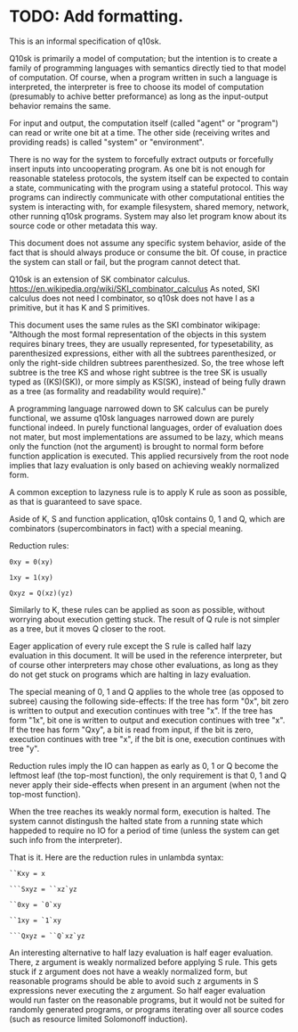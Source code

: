 # TODO: Add formatting.

This is an informal specification of q10sk.

Q10sk is primarily a model of computation;
but the intention is to create a family of programming languages
with semantics directly tied to that model of computation.
Of course, when a program written in such a language is interpreted,
the interpreter is free to choose its model of computation
(presumably to achive better preformance)
as long as the input-output behavior remains the same.

For input and output, the computation itself (called "agent" or "program")
can read or write one bit at a time.
The other side (receiving writes and providing reads) is called
"system" or "environment".

There is no way for the system to forcefully extract outputs
or forcefully insert inputs into uncooperating program.
As one bit is not enough for reasonable stateless protocols,
the system itself can be expected to contain a state,
communicating with the program using a stateful protocol.
This way programs can indirectly communicate
with other computational entities the system is interacting with,
for example filesystem, shared memory, network, other running q10sk programs.
System may also let program know about its source code
or other metadata this way.

This document does not assume any specific system behavior,
aside of the fact that is should always produce or consume the bit.
Of couse, in practice the system can stall or fail,
but the program cannot detect that.

Q10sk is an extension of SK combinator calculus.
https://en.wikipedia.org/wiki/SKI_combinator_calculus
As noted, SKI calculus does not need I combinator,
so q10sk does not have I as a primitive, but it has K and S primitives.

This document uses the same rules as the SKI combinator wikipage:
"Although the most formal representation of the objects in this system requires binary trees,
they are usually represented, for typesetability, as parenthesized expressions,
either with all the subtrees parenthesized, or only the right-side children subtrees parenthesized.
So, the tree whose left subtree is the tree KS and whose right subtree is the tree SK
is usually typed as ((KS)(SK)), or more simply as KS(SK),
instead of being fully drawn as a tree (as formality and readability would require)."

A programming language narrowed down to SK calculus
can be purely functional, we assume q10sk languages narrowed down are purely functional indeed.
In purely functional languages, order of evaluation does not mater,
but most implementations are assumed to be lazy,
which means only the function (not the argument) is brought to normal form
before function application is executed.
This applied recursively from the root node implies that
lazy evaluation is only based on achieving weakly normalized form.

A common exception to lazyness rule is to apply K rule as soon as possible,
as that is guaranteed to save space.

Aside of K, S and function application, q10sk contains 0, 1 and Q,
which are combinators (supercombinators in fact) with a special meaning.

Reduction rules:

<code>0xy = 0(xy)</code>

<code>1xy = 1(xy)</code>

<code>Qxyz = Q(xz)(yz)</code>

Similarly to K, these rules can be applied as soon as possible,
without worrying about execution getting stuck.
The result of Q rule is not simpler as a tree,
but it moves Q closer to the root.

Eager application of every rule except the S rule is called
half lazy evaluation in this document.
It will be used in the reference interpreter,
but of course other interpreters may chose other evaluations,
as long as they do not get stuck on programs which are halting in lazy evaluation.

The special meaning of 0, 1 and Q applies to the whole tree
(as opposed to subree) causing the following side-effects:
If the tree has form "0x", bit zero is written to output and execution continues with tree "x".
If the tree has form "1x", bit one is written to output and execution continues with tree "x".
If the tree has form "Qxy", a bit is read from input,
if the bit is zero, execution continues with tree "x",
if the bit is one, execution continues with tree "y".

Reduction rules imply the IO can happen as early as 0, 1 or Q become the leftmost leaf
(the top-most function), the only requirement is that 0, 1 and Q
never apply their side-effects when present in an argument (when not the top-most function).

When the tree reaches its weakly normal form, execution is halted.
The system cannot distingush the halted state from a running state which happeded
to require no IO for a period of time (unless the system can get such info from the interpreter).

That is it. Here are the reduction rules in unlambda syntax:

<code>\`\`Kxy = x</code>

<code>\`\`\`Sxyz = \`\`xz\`yz</code>

<code>\`\`0xy = \`0\`xy</code>

<code>\`\`1xy = \`1\`xy</code>

<code>\`\`\`Qxyz = \`\`Q\`xz\`yz</code>

An interesting alternative to half lazy evaluation is half eager evaluation.
There, z argument is weakly normalized before applying S rule.
This gets stuck if z argument does not have a weakly normalized form,
but reasonable programs should be able to avoid such z arguments
in S expressions never executing the z argument.
So half eager evaluation would run faster on the reasonable programs,
but it would not be suited for randomly generated programs,
or programs iterating over all source codes (such as resource limited Solomonoff induction).